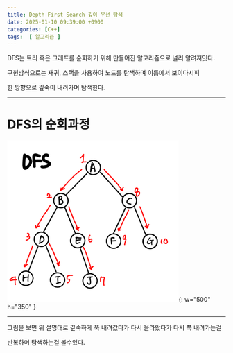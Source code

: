 ```yaml
---
title: Depth First Search 깊이 우선 탐색
date: 2025-01-10 09:39:00 +0900
categories: [C++]  
tags:  [ 알고리즘 ]
---
```


DFS는 트리 혹은 그래프를 순회하기 위해 만들어진 알고리즘으로 널리 알려져잇다.

구현방식으로는 재귀, 스택을 사용하여 노드를 탐색하며 이름에서 보이다시피

한 방향으로 깊숙이 내려가며 탐색한다.

-----------------------------------------
# DFS의 순회과정
![Desktop View](/assets/img/dfsEx.png){: w="500" h="350" }

-----------------------------------------

그림을 보면 위 설명대로 깊숙하게 쭉 내려갔다가 다시 올라왔다가 다시 쭉 내려가는걸

반복하며 탐색하는걸 볼수있다.
